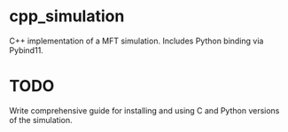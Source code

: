 # cpp_simulation
 C++ implementation of a MFT simulation. Includes Python binding via Pybind11.


#  TODO
Write comprehensive guide for installing and using C and Python versions of the simulation.
